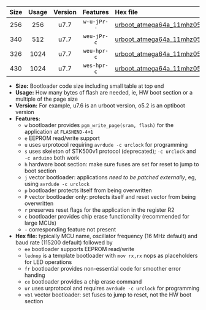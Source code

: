 |Size|Usage|Version|Features|Hex file|
|:-:|:-:|:-:|:-:|:--|
|256|256|u7.7|`w-u-jPr--`|[urboot_atmega64a_11mhz0592_230400bps_lednop_fr_ur_vbl.hex](https://raw.githubusercontent.com/stefanrueger/urboot.hex/main/mcus/atmega64a/fcpu_11mhz0592/230400_bps/urboot_atmega64a_11mhz0592_230400bps_lednop_fr_ur_vbl.hex)|
|340|512|u7.7|`weu-jPr-c`|[urboot_atmega64a_11mhz0592_230400bps_ee_lednop_fr_ce_ur_vbl.hex](https://raw.githubusercontent.com/stefanrueger/urboot.hex/main/mcus/atmega64a/fcpu_11mhz0592/230400_bps/urboot_atmega64a_11mhz0592_230400bps_ee_lednop_fr_ce_ur_vbl.hex)|
|326|1024|u7.7|`weu-hpr-c`|[urboot_atmega64a_11mhz0592_230400bps_ee_lednop_fr_ce_ur.hex](https://raw.githubusercontent.com/stefanrueger/urboot.hex/main/mcus/atmega64a/fcpu_11mhz0592/230400_bps/urboot_atmega64a_11mhz0592_230400bps_ee_lednop_fr_ce_ur.hex)|
|430|1024|u7.7|`wes-hpr-c`|[urboot_atmega64a_11mhz0592_230400bps_ee_lednop_fr_ce.hex](https://raw.githubusercontent.com/stefanrueger/urboot.hex/main/mcus/atmega64a/fcpu_11mhz0592/230400_bps/urboot_atmega64a_11mhz0592_230400bps_ee_lednop_fr_ce.hex)|

- **Size:** Bootloader code size including small table at top end
- **Usage:** How many bytes of flash are needed, ie, HW boot section or a multiple of the page size
- **Version:** For example, u7.6 is an urboot version, o5.2 is an optiboot version
- **Features:**
  + `w` bootloader provides `pgm_write_page(sram, flash)` for the application at `FLASHEND-4+1`
  + `e` EEPROM read/write support
  + `u` uses urprotocol requiring `avrdude -c urclock` for programming
  + `s` uses skeleton of STK500v1 protocol (deprecated); `-c urclock` and `-c arduino` both work
  + `h` hardware boot section: make sure fuses are set for reset to jump to boot section
  + `j` vector bootloader: applications *need to be patched externally*, eg, using `avrdude -c urclock`
  + `p` bootloader protects itself from being overwritten
  + `P` vector bootloader only: protects itself and reset vector from being overwritten
  + `r` preserves reset flags for the application in the register R2
  + `c` bootloader provides chip erase functionality (recommended for large MCUs)
  + `-` corresponding feature not present
- **Hex file:** typically MCU name, oscillator frequency (16 MHz default) and baud rate (115200 default) followed by
  + `ee` bootloader supports EEPROM read/write
  + `lednop` is a template bootloader with `mov rx,rx` nops as placeholders for LED operations
  + `fr` bootloader provides non-essential code for smoother error handing
  + `ce` bootloader provides a chip erase command
  + `ur` uses urprotocol and requires `avrdude -c urclock` for programming
  + `vbl` vector bootloader: set fuses to jump to reset, not the HW boot section
